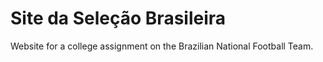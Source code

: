 # Site da Seleção Brasileira
Website for a college assignment on the Brazilian National Football Team.
